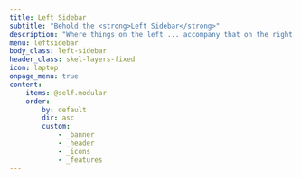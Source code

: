 ```yaml
---
title: Left Sidebar
subtitle: "Behold the <strong>Left Sidebar</strong>"
description: "Where things on the left ... accompany that on the right."
menu: leftsidebar
body_class: left-sidebar
header_class: skel-layers-fixed
icon: laptop
onpage_menu: true
content:
    items: @self.modular
    order:
        by: default
        dir: asc
        custom:
            - _banner
            - _header
            - _icons
            - _features
---
```




